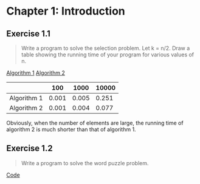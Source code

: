 #  Chapter 1: Introduction
## Exercise 1.1
> Write a program to solve the selection problem. Let k = n/2. Draw a table showing the running time of your program for various values of n.

[Algorithm 1]()    [Algorithm 2]()

|   |100|1000|10000|
|---|---|----|-----|
|Algorithm 1|0.001|0.005|0.251|26.741|
|Algorithm 2|0.001|0.004|0.077|6.734|

Obviously, when the number of elements are large, the running time of algorithm 2 is much shorter than that of algorithm 1.

## Exercise 1.2
>Write a program to solve the word puzzle problem.

[Code]()
